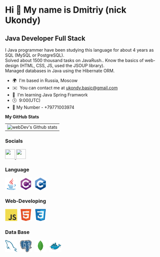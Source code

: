 Hi 👋 My name is Dmitriy (nick Ukondy)
======================================

Java Developer Full Stack
-------------------------

I Java programmer have been studying this language for about 4 years as SQL (MySQL or PostgreSQL).</br>
Solved about 1500 thousand tasks on JavaRush.. Know the basics of web-design (HTML, CSS, JS, used the JSOUP library). </br>
Managed databases in Java using the Hibernate ORM.

* 🌍  I'm based in Russia, Moscow
* ✉️  You can contact me at [ukondy.basic@gmail.com](mailto:ukondy.basic@gmail.com)
* 🧠  I'm learning Java Spring Framwork
* 🕔  9:00(UTC)
* 📱   My Number - +79771003974

<b>My GitHub Stats</b>
<table>
  <tr>
    <td>
      <img align="left" src="http://github-readme-streak-stats.herokuapp.com?user=Ukondy&theme=dark&background=000000" alt="webDev's Github stats" />
    </td>
  </tr>
</table>

### Socials
<p align="left">  
  <a href="https://t.me/ukondy" target="_blank" rel="noreferrer"> 
    <img src="https://cdn-icons-png.flaticon.com/128/87/87413.png" width="32" height="32" />
  </a> 
  <a href="https://www.linkedin.com/in/ukondy" target="_blank" rel="noreferrer">
    <img src="https://raw.githubusercontent.com/danielcranney/readme-generator/main/public/icons/socials/linkedin.svg" width="32" height="32" /> 
  </a>
</p>

### Language
<p align="left">
 <img src="https://github.com/devicons/devicon/blob/master/icons/java/java-original.svg" title="Java" alt="Java" width="40" height="40"/>&nbsp
  <img src="https://github.com/devicons/devicon/blob/master/icons/csharp/csharp-original.svg" title="CSharp" alt="CSharp" width="40" height="40"/>&nbsp
  <img src="https://github.com/devicons/devicon/blob/master/icons/cplusplus/cplusplus-original.svg" title="CPlusPlus" alt="CPlusPlus" width="40" height="40"/>&nbsp
</p>

### Web-Developing
<p align="left">
   <img src="https://github.com/devicons/devicon/blob/master/icons/javascript/javascript-original.svg" title="JavaScript" alt="JavaScript" width="40" height="40"/>&nbsp
   <img src="https://github.com/devicons/devicon/blob/master/icons/html5/html5-original.svg" title="html5" alt="html5" width="40" height="40"/>&nbsp
   <img src="https://github.com/devicons/devicon/blob/master/icons/css3/css3-original.svg" title="css3" alt="css3" width="40" height="40"/>&nbsp
</p>

### Data Base
<p align="left">
   <img src="https://github.com/devicons/devicon/blob/master/icons/mysql/mysql-original.svg" title="mySql" alt="mySql" width="40" height="40"/>&nbsp
   <img src="https://github.com/devicons/devicon/blob/master/icons/postgresql/postgresql-original.svg" title="postgreSql" alt="postgreSql" width="40" height="40"/>&nbsp
   <img src="https://github.com/devicons/devicon/blob/master/icons/mongodb/mongodb-original.svg" title="mongoBD" alt="mongoDB" width="40" height="40"/>&nbsp
   <img src="https://github.com/devicons/devicon/blob/master/icons/docker/docker-original.svg" title="mongoBD" alt="mongoDB" width="40" height="40"/>&nbsp
</p>
